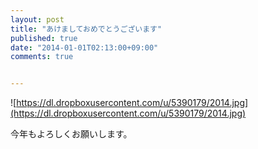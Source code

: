```yaml
---
layout: post
title: "あけましておめでとうございます"
published: true
date: "2014-01-01T02:13:00+09:00"
comments: true


---
```


![https://dl.dropboxusercontent.com/u/5390179/2014.jpg](https://dl.dropboxusercontent.com/u/5390179/2014.jpg)  
  
今年もよろしくお願いします。

